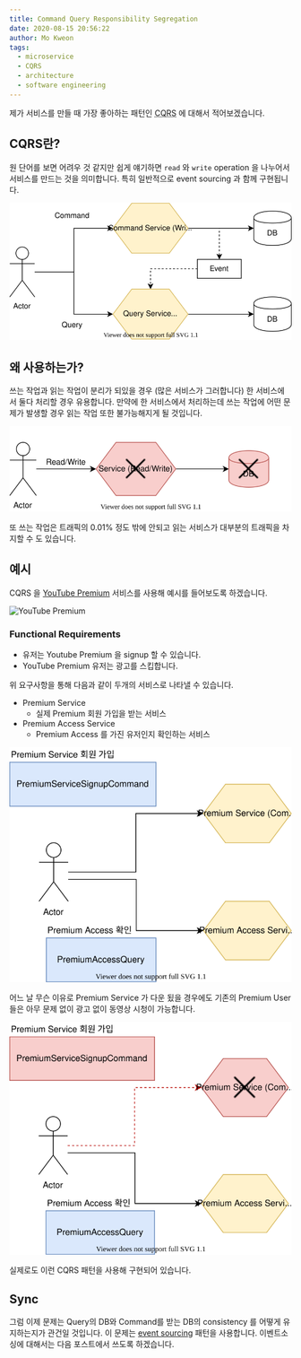 ```yaml
---
title: Command Query Responsibility Segregation
date: 2020-08-15 20:56:22
author: Mo Kweon
tags:
  - microservice
  - CQRS
  - architecture
  - software engineering
---
```


제가 서비스를 만들 때 가장 좋아하는 패턴인 <abbr title="Command Query Responsibility Segregation">CQRS</abbr> 에 대해서 적어보겠습니다.

## CQRS란?

원 단어를 보면 어려우 것 같지만 쉽게 얘기하면 `read` 와 `write` operation 을 나누어서 서비스를 만드는 것을 의미합니다. 특히 일반적으로 event sourcing 과 함께 구현됩니다.

![CQRS Diagram](./cqrs/cqrs_diagram.svg)

## 왜 사용하는가?

쓰는 작업과 읽는 작업이 분리가 되있을 경우 (많은 서비스가 그러합니다) 한 서비스에서 둘다 처리할 경우 유용합니다. 만약에 한 서비스에서 처리하는데 쓰는 작업에 어떤 문제가 발생할 경우 읽는 작업 또한 불가능해지게 될 것입니다.

![Dead Service Monolithic](./cqrs/dead_cqrs.svg)

또 쓰는 작업은 트래픽의 $0.01\%$ 정도 밖에 안되고 읽는 서비스가 대부분의 트래픽을 차지할 수 도 있습니다.

## 예시

CQRS 을 [YouTube Premium](https://youtube.com/premium) 서비스를 사용해 예시를 들어보도록 하겠습니다.

![YouTube Premium](https://www.gstatic.com/youtube/img/promos/growth/ytr_lp2_logo_premium_desktop_552x71.png)

### Functional Requirements

- 유저는 Youtube Premium 을 signup 할 수 있습니다.
- YouTube Premium 유저는 광고를 스킵합니다.

위 요구사항을 통해 다음과 같이 두개의 서비스로 나타낼 수 있습니다.

- Premium Service
  - 실제 Premium 회원 가입을 받는 서비스
- Premium Access Service
  - Premium Access 를 가진 유저인지 확인하는 서비스

![Premium Service Diagram](./cqrs/premium_service.svg)

어느 날 무슨 이유로 Premium Service 가 다운 됬을 경우에도 기존의 Premium User들은 아무 문제 없이 광고 없이 동영상 시청이 가능합니다.

![Premium Service is down](./cqrs/premium_service_down.svg)

실제로도 이런 CQRS 패턴을 사용해 구현되어 있습니다.

## Sync

그럼 이제 문제는 Query의 DB와 Command를 받는 DB의 consistency 를 어떻게 유지하는지가 관건일 것입니다. 이 문제는 [event sourcing](https://microservices.io/patterns/data/event-sourcing.html) 패턴을 사용합니다. 이벤트소싱에 대해서는 다음 포스트에서 쓰도록 하겠습니다.
